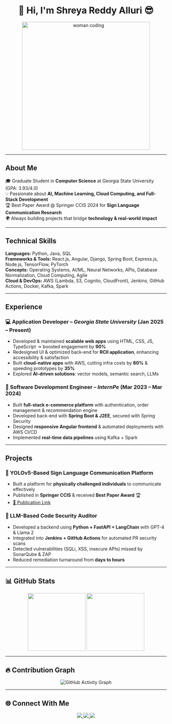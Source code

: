 <!-- GitHub Profile README -->

<h1 align="center"> 👋 Hi, I'm Shreya Reddy Alluri 😎 </h1>

<p align="center">
  <img src="https://media.giphy.com/media/f3iwJFOVOwuy7K6FFw/giphy.gif" width="400" alt="woman coding">
</p>




---

## About Me  
🎓 Graduate Student in **Computer Science** at Georgia State University (GPA: 3.93/4.0)  
💡 Passionate about **AI, Machine Learning, Cloud Computing, and Full-Stack Development**  
🏆 Best Paper Award @ Springer CCIS 2024 for **Sign Language Communication Research**  
🌍 Always building projects that bridge **technology & real-world impact**  

---

##  Technical Skills  

**Languages:** Python, Java, SQL  
**Frameworks & Tools:** React.js, Angular, Django, Spring Boot, Express.js, Node.js, TensorFlow, PyTorch  
**Concepts:** Operating Systems, AI/ML, Neural Networks, APIs, Database Normalization, Cloud Computing, Agile  
**Cloud & DevOps:** AWS (Lambda, S3, Cognito, CloudFront), Jenkins, GitHub Actions, Docker, Kafka, Spark  

---

##  Experience  

### 💻 Application Developer – *Georgia State University* (Jan 2025 – Present)  
- Developed & maintained **scalable web apps** using HTML, CSS, JS, TypeScript → boosted engagement by **90%**  
- Redesigned UI & optimized back-end for **RCII application**, enhancing accessibility & satisfaction  
- Built **cloud-native apps** with AWS, cutting infra costs by **80%** & speeding prototypes by **35%**  
- Explored **AI-driven solutions**: vector models, semantic search, LLMs  

### 🛒 Software Development Engineer – *InternPe* (Mar 2023 – Mar 2024)  
- Built **full-stack e-commerce platform** with authentication, order management & recommendation engine  
- Developed back-end with **Spring Boot & J2EE**, secured with Spring Security  
- Designed **responsive Angular frontend** & automated deployments with AWS CI/CD  
- Implemented **real-time data pipelines** using Kafka + Spark  

---

## Projects  

### 🤟 YOLOv5-Based Sign Language Communication Platform  
- Built a platform for **physically challenged individuals** to communicate effectively  
- Published in **Springer CCIS** & received **Best Paper Award** 🏆  
- [📖 Publication Link](https://link.springer.com/chapter/10.1007/978-3-031-86069-0_32)  

### 🔐 LLM-Based Code Security Auditor  
- Developed a backend using **Python + FastAPI + LangChain** with GPT-4 & Llama 2  
- Integrated into **Jenkins + GitHub Actions** for automated PR security scans  
- Detected vulnerabilities (SQLi, XSS, insecure APIs) missed by SonarQube & ZAP  
- Reduced remediation turnaround from **days to hours**  

---

## 📊 GitHub Stats  

<p align="center">
  <img src="https://github-readme-stats.vercel.app/api?username=Shreyareddyalluri&show_icons=true&theme=radical" height="180" />
  <img src="https://github-readme-stats.vercel.app/api/top-langs/?username=Shreyareddyalluri&layout=compact&theme=tokyonight" height="180" />
</p>

---

## 🔥 Contribution Graph  

<p align="center">
  <img src="https://github-readme-activity-graph.vercel.app/graph?username=Shreyareddyalluri&theme=dracula" alt="GitHub Activity Graph"/>
</p>

---

## 🌐 Connect With Me  

<p align="center">
  <a href="https://linkedin.com/in/shreya-reddy-alluri-a9665523a" target="_blank">
    <img src="https://img.shields.io/badge/-LinkedIn-blue?style=for-the-badge&logo=linkedin&logoColor=white"/>
  </a>
  <a href="mailto:allurishreyareddy21@gmail.com">
    <img src="https://img.shields.io/badge/-Email-red?style=for-the-badge&logo=gmail&logoColor=white"/>
  </a>
  <a href="https://github.com/Shreyareddyalluri">
    <img src="https://img.shields.io/badge/-GitHub-black?style=for-the-badge&logo=github&logoColor=white"/>
  </a>
</p>
